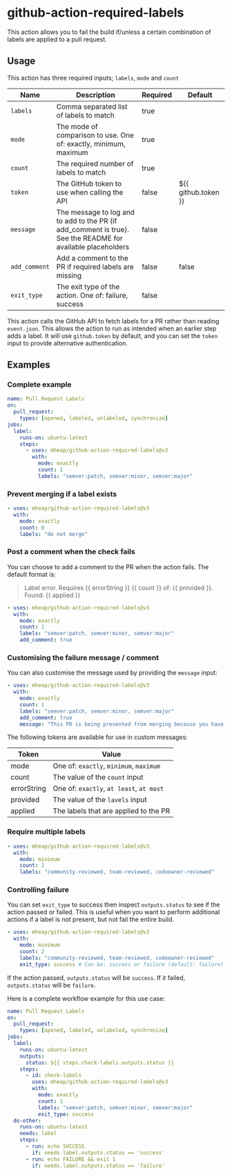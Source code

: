 # github-action-required-labels

This action allows you to fail the build if/unless a certain combination of labels are applied to a pull request.

## Usage

This action has three required inputs; `labels`, `mode` and `count`

| Name          | Description                                                                                                 | Required | Default             |
| ------------- | ----------------------------------------------------------------------------------------------------------- | -------- | ------------------- |
| `labels`      | Comma separated list of labels to match                                                                     | true     |
| `mode`        | The mode of comparison to use. One of: exactly, minimum, maximum                                            | true     |
| `count`       | The required number of labels to match                                                                      | true     |
| `token`       | The GitHub token to use when calling the API                                                                | false    | ${{ github.token }} |
| `message`     | The message to log and to add to the PR (if add_comment is true). See the README for available placeholders | false    |
| `add_comment` | Add a comment to the PR if required labels are missing                                                      | false    | false               |
| `exit_type`   | The exit type of the action. One of: failure, success                                                       | false    |

This action calls the GitHub API to fetch labels for a PR rather than reading `event.json`. This allows the action to run as intended when an earlier step adds a label. It will use `github.token` by default, and you can set the `token` input to provide alternative authentication.

## Examples

### Complete example

```yaml
name: Pull Request Labels
on:
  pull_request:
    types: [opened, labeled, unlabeled, synchronize]
jobs:
  label:
    runs-on: ubuntu-latest
    steps:
      - uses: mheap/github-action-required-labels@v3
        with:
          mode: exactly
          count: 1
          labels: "semver:patch, semver:minor, semver:major"
```

### Prevent merging if a label exists

```yaml
- uses: mheap/github-action-required-labels@v3
  with:
    mode: exactly
    count: 0
    labels: "do not merge"
```

### Post a comment when the check fails

You can choose to add a comment to the PR when the action fails. The default format is:

> Label error. Requires {{ errorString }} {{ count }} of: {{ provided }}. Found: {{ applied }}

```yaml
- uses: mheap/github-action-required-labels@v3
  with:
    mode: exactly
    count: 1
    labels: "semver:patch, semver:minor, semver:major"
    add_comment: true
```

### Customising the failure message / comment

You can also customise the message used by providing the `message` input:

```yaml
- uses: mheap/github-action-required-labels@v3
  with:
    mode: exactly
    count: 1
    labels: "semver:patch, semver:minor, semver:major"
    add_comment: true
    message: "This PR is being prevented from merging because you have added one of our blocking labels: {{ provided }}. You'll need to remove it before this PR can be merged."
```

The following tokens are available for use in custom messages:

| Token       | Value                                    |
| ----------- | ---------------------------------------- |
| mode        | One of: `exactly`, `minimum`, `maximum`  |
| count       | The value of the `count` input           |
| errorString | One of: `exactly`, `at least`, `at most` |
| provided    | The value of the `lavels` input          |
| applied     | The labels that are applied to the PR    |

### Require multiple labels

```yaml
- uses: mheap/github-action-required-labels@v3
  with:
    mode: minimum
    count: 2
    labels: "community-reviewed, team-reviewed, codeowner-reviewed"
```

### Controlling failure

You can set `exit_type` to success then inspect `outputs.status` to see if the action passed or failed. This is useful when you want to perform additional actions if a label is not present, but not fail the entire build.

```yaml
- uses: mheap/github-action-required-labels@v3
  with:
    mode: minimum
    count: 2
    labels: "community-reviewed, team-reviewed, codeowner-reviewed"
    exit_type: success # Can be: success or failure (default: failure)
```

If the action passed, `outputs.status` will be `success`. If it failed, `outputs.status` will be `failure`.

Here is a complete workflow example for this use case:

```yaml
name: Pull Request Labels
on:
  pull_request:
    types: [opened, labeled, unlabeled, synchronize]
jobs:
  label:
    runs-on: ubuntu-latest
    outputs:
      status: ${{ steps.check-labels.outputs.status }}
    steps:
      - id: check-labels
        uses: mheap/github-action-required-labels@v3
        with:
          mode: exactly
          count: 1
          labels: "semver:patch, semver:minor, semver:major"
          exit_type: success
  do-other:
    runs-on: ubuntu-latest
    needs: label
    steps:
      - run: echo SUCCESS
        if: needs.label.outputs.status == 'success'
      - run: echo FAILURE && exit 1
        if: needs.label.outputs.status == 'failure'
```
